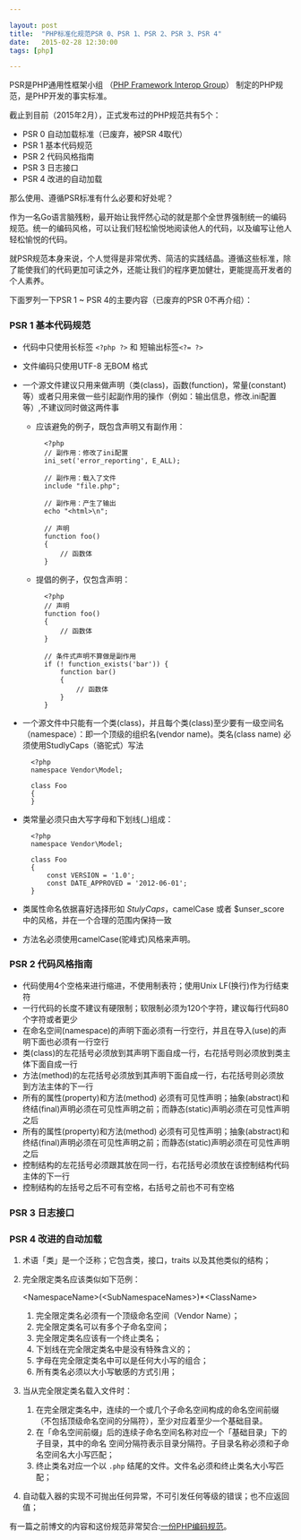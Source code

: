 ```yaml
---

layout: post
title:  "PHP标准化规范PSR 0、PSR 1、PSR 2、PSR 3、PSR 4"
date:   2015-02-28 12:30:00
tags: [php]

---
```


PSR是PHP通用性框架小组 （[PHP Framework Interop Group](http://www.php-fig.org/)） 制定的PHP规范，是PHP开发的事实标准。

截止到目前（2015年2月），正式发布过的PHP规范共有5个：

* PSR 0 自动加载标准（已废弃，被PSR 4取代）
* PSR 1 基本代码规范
* PSR 2 代码风格指南
* PSR 3 日志接口
* PSR 4 改进的自动加载

那么使用、遵循PSR标准有什么必要和好处呢？

作为一名Go语言脑残粉，最开始让我怦然心动的就是那个全世界强制统一的编码规范。统一的编码风格，可以让我们轻松愉悦地阅读他人的代码，以及编写让他人轻松愉悦的代码。

就PSR规范本身来说，个人觉得是非常优秀、简洁的实践结晶。遵循这些标准，除了能使我们的代码更加可读之外，还能让我们的程序更加健壮，更能提高开发者的个人素养。


下面罗列一下PSR 1 ~ PSR 4的主要内容（已废弃的PSR 0不再介绍）：


### PSR 1 基本代码规范

* 代码中只使用长标签 `<?php ?>` 和 短输出标签`<?= ?>`
* 文件编码只使用UTF-8 无BOM 格式
* 一个源文件建议只用来做声明（类(class)，函数(function)，常量(constant)等）或者只用来做一些引起副作用的操作（例如：输出信息，修改.ini配置等）,不建议同时做这两件事
	* 应该避免的例子，既包含声明又有副作用：

			<?php
			// 副作用：修改了ini配置
			ini_set('error_reporting', E_ALL);
			
			// 副作用：载入了文件
			include "file.php";
			
			// 副作用：产生了输出
			echo "<html>\n";
			
			// 声明
			function foo()
			{
			    // 函数体
			}	

	* 提倡的例子，仅包含声明：

			<?php
			// 声明
			function foo()
			{
			    // 函数体
			}
			
			// 条件式声明不算做是副作用
			if (! function_exists('bar')) {
			    function bar()
			    {
			        // 函数体
			    }
			}

* 一个源文件中只能有一个类(class)，并且每个类(class)至少要有一级空间名（namespace）：即一个顶级的组织名(vendor name)。类名(class name) 必须使用StudlyCaps（骆驼式）写法

		<?php
		namespace Vendor\Model;
		
		class Foo
		{
		}

* 类常量必须只由大写字母和下划线(_)组成：

		<?php
		namespace Vendor\Model;
		
		class Foo
		{
		    const VERSION = '1.0';
		    const DATE_APPROVED = '2012-06-01';
		}

* 类属性命名依据喜好选择形如 $StulyCaps，$camelCase 或者 $unser_score 中的风格，并在一个合理的范围内保持一致
* 方法名必须使用camelCase(驼峰式)风格来声明。



### PSR 2 代码风格指南

* 代码使用4个空格来进行缩进，不使用制表符；使用Unix LF(换行)作为行结束符
* 一行代码的长度不建议有硬限制；软限制必须为120个字符，建议每行代码80个字符或者更少
* 在命名空间(namespace)的声明下面必须有一行空行，并且在导入(use)的声明下面也必须有一行空行
* 类(class)的左花括号必须放到其声明下面自成一行，右花括号则必须放到类主体下面自成一行
* 方法(method)的左花括号必须放到其声明下面自成一行，右花括号则必须放到方法主体的下一行
* 所有的属性(property)和方法(method) 必须有可见性声明；抽象(abstract)和终结(final)声明必须在可见性声明之前；而静态(static)声明必须在可见性声明之后
* 所有的属性(property)和方法(method) 必须有可见性声明；抽象(abstract)和终结(final)声明必须在可见性声明之前；而静态(static)声明必须在可见性声明之后
* 控制结构的左花括号必须跟其放在同一行，右花括号必须放在该控制结构代码主体的下一行
* 控制结构的左括号之后不可有空格，右括号之前也不可有空格

### PSR 3 日志接口


### PSR 4 改进的自动加载

1. 术语「类」是一个泛称；它包含类，接口，traits 以及其他类似的结构；

2. 完全限定类名应该类似如下范例：

    \<NamespaceName>(\<SubNamespaceNames>)*\<ClassName>

    1. 完全限定类名必须有一个顶级命名空间（Vendor Name）；
    2. 完全限定类名可以有多个子命名空间；
    3. 完全限定类名应该有一个终止类名；
    4. 下划线在完全限定类名中是没有特殊含义的；
    5. 字母在完全限定类名中可以是任何大小写的组合；
    6. 所有类名必须以大小写敏感的方式引用；

3. 当从完全限定类名载入文件时：

    1. 在完全限定类名中，连续的一个或几个子命名空间构成的命名空间前缀（不包括顶级命名空间的分隔符），至少对应着至少一个基础目录。
    2. 在「命名空间前缀」后的连续子命名空间名称对应一个「基础目录」下的子目录，其中的命名
空间分隔符表示目录分隔符。子目录名称必须和子命名空间名大小写匹配；
    3. 终止类名对应一个以 `.php` 结尾的文件。文件名必须和终止类名大小写匹配；

4. 自动载入器的实现不可抛出任何异常，不可引发任何等级的错误；也不应返回值；



有一篇之前博文的内容和这份规范非常契合:[一份PHP编码规范](http://tabalt.net/blog/a-php-coding-standards/)。



